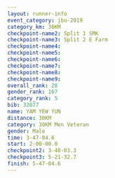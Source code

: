 ```yaml
---
layout: runner-info 
event_category: jbu-2019 
category_km: 30KM 
checkpoint-name2: Split 1 SMK 
checkpoint-name3: Split 2 E Farm 
checkpoint-name4: 
checkpoint-name5: 
checkpoint-name6: 
checkpoint-name7: 
checkpoint-name8: 
checkpoint-name9: 
overall_rank: 28
gender_rank: 167
category_rank: 5
bib: 32077
name: YAM YEW YUN
distance: 30KM
category: 30KM Men Veteran
gender: Male
time: 3-47-04.6
start: 2-00-00.0
checkpoint2: 3-40-03.3
checkpoint3: 5-21-32.7
finish: 5-47-04.6
---
```

